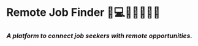 <h1>Remote Job Finder 💼💻👩🏻‍💻🙌🎯</h1>
<h3><i>A platform to connect job seekers with remote opportunities.</i></h3>
